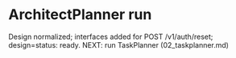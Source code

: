 # ArchitectPlanner run
Design normalized; interfaces added for POST /v1/auth/reset; design=status: ready.
NEXT: run TaskPlanner (02_taskplanner.md)
